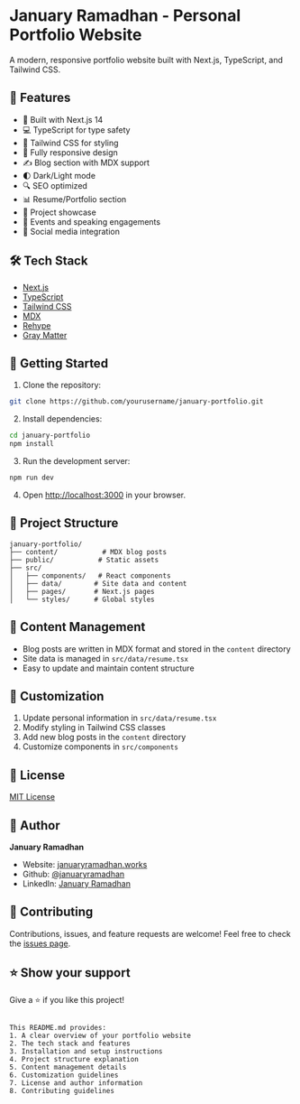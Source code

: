 # January Ramadhan - Personal Portfolio Website

A modern, responsive portfolio website built with Next.js, TypeScript, and Tailwind CSS.

## 🌟 Features

- 🚀 Built with Next.js 14
- 💻 TypeScript for type safety
- 🎨 Tailwind CSS for styling
- 📱 Fully responsive design
- ✍️ Blog section with MDX support
- 🌓 Dark/Light mode
- 🔍 SEO optimized
- 📊 Resume/Portfolio section
- 📝 Project showcase
- 🎯 Events and speaking engagements
- 📱 Social media integration

## 🛠️ Tech Stack

- [Next.js](https://nextjs.org/)
- [TypeScript](https://www.typescriptlang.org/)
- [Tailwind CSS](https://tailwindcss.com/)
- [MDX](https://mdxjs.com/)
- [Rehype](https://github.com/rehypejs/rehype)
- [Gray Matter](https://github.com/jonschlinkert/gray-matter)

## 🚀 Getting Started

1. Clone the repository:
```bash
git clone https://github.com/yourusername/january-portfolio.git
```

2. Install dependencies:
```bash
cd january-portfolio
npm install
```

3. Run the development server:
```bash
npm run dev
```

4. Open [http://localhost:3000](http://localhost:3000) in your browser.

## 📁 Project Structure

```
january-portfolio/
├── content/           # MDX blog posts
├── public/           # Static assets
├── src/
│   ├── components/   # React components
│   ├── data/        # Site data and content
│   ├── pages/       # Next.js pages
│   └── styles/      # Global styles
```

## 📝 Content Management

- Blog posts are written in MDX format and stored in the `content` directory
- Site data is managed in `src/data/resume.tsx`
- Easy to update and maintain content structure

## 🔧 Customization

1. Update personal information in `src/data/resume.tsx`
2. Modify styling in Tailwind CSS classes
3. Add new blog posts in the `content` directory
4. Customize components in `src/components`

## 📄 License

[MIT License](LICENSE)

## 👤 Author

**January Ramadhan**
- Website: [januaryramadhan.works](https://januaryramadhan.works)
- Github: [@januaryramadhan](https://github.com/januaryramadhan)
- LinkedIn: [January Ramadhan](https://linkedin.com/in/januaryramadhan)

## 🤝 Contributing

Contributions, issues, and feature requests are welcome! Feel free to check the [issues page](https://github.com/yourusername/january-portfolio/issues).

## ⭐️ Show your support

Give a ⭐️ if you like this project!
```

This README.md provides:
1. A clear overview of your portfolio website
2. The tech stack and features
3. Installation and setup instructions
4. Project structure explanation
5. Content management details
6. Customization guidelines
7. License and author information
8. Contributing guidelines
